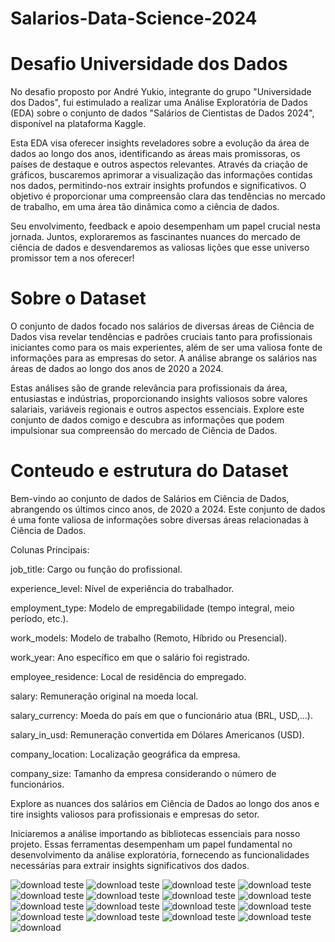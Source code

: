 # Salarios-Data-Science-2024

# Desafio Universidade dos Dados

No desafio proposto por André Yukio, integrante do grupo "Universidade dos Dados", fui estimulado a realizar uma Análise Exploratória de Dados (EDA) sobre o conjunto de dados "Salários de Cientistas de Dados 2024", disponível na plataforma Kaggle.

Esta EDA visa oferecer insights reveladores sobre a evolução da área de dados ao longo dos anos, identificando as áreas mais promissoras, os países de destaque e outros aspectos relevantes. Através da criação de gráficos, buscaremos aprimorar a visualização das informações contidas nos dados, permitindo-nos extrair insights profundos e significativos. O objetivo é proporcionar uma compreensão clara das tendências no mercado de trabalho, em uma área tão dinâmica como a ciência de dados.

Seu envolvimento, feedback e apoio desempenham um papel crucial nesta jornada. Juntos, exploraremos as fascinantes nuances do mercado de ciência de dados e desvendaremos as valiosas lições que esse universo promissor tem a nos oferecer!

# Sobre o Dataset 

O conjunto de dados focado nos salários de diversas áreas de Ciência de Dados visa revelar tendências e padrões cruciais tanto para profissionais iniciantes como para os mais experientes, além de ser uma valiosa fonte de informações para as empresas do setor. A análise abrange os salários nas áreas de dados ao longo dos anos de 2020 a 2024.

Estas análises são de grande relevância para profissionais da área, entusiastas e indústrias, proporcionando insights valiosos sobre valores salariais, variáveis regionais e outros aspectos essenciais. Explore este conjunto de dados comigo e descubra as informações que podem impulsionar sua compreensão do mercado de Ciência de Dados.

# Conteudo e estrutura do Dataset 

Bem-vindo ao conjunto de dados de Salários em Ciência de Dados, abrangendo os últimos cinco anos, de 2020 a 2024. Este conjunto de dados é uma fonte valiosa de informações sobre diversas áreas relacionadas à Ciência de Dados.

Colunas Principais:

job_title: Cargo ou função do profissional.

experience_level: Nível de experiência do trabalhador.

employment_type: Modelo de empregabilidade (tempo integral, meio período, etc.).

work_models: Modelo de trabalho (Remoto, Híbrido ou Presencial).

work_year: Ano específico em que o salário foi registrado.

employee_residence: Local de residência do empregado.

salary: Remuneração original na moeda local.

salary_currency: Moeda do país em que o funcionário atua (BRL, USD,...).

salary_in_usd: Remuneração convertida em Dólares Americanos (USD).

company_location: Localização geográfica da empresa.

company_size: Tamanho da empresa considerando o número de funcionários.

Explore as nuances dos salários em Ciência de Dados ao longo dos anos e tire insights valiosos para profissionais e empresas do setor.


Iniciaremos a análise importando as bibliotecas essenciais para nosso projeto. Essas ferramentas desempenham um papel fundamental no desenvolvimento da análise exploratória, fornecendo as funcionalidades necessárias para extrair insights significativos dos dados.

![download](https://github.com/ViniSegatto/Salarios-Data-Science-2024/assets/117327390/d59ebd6e-fe63-4248-b2d2-5f626240fd5d)
teste
![download](https://github.com/ViniSegatto/Salarios-Data-Science-2024/assets/117327390/a530bb54-940d-41e6-bf15-afb1382f8d62)
teste
![download](https://github.com/ViniSegatto/Salarios-Data-Science-2024/assets/117327390/022912f7-2d41-4834-90c7-a4e1cc280e21)
teste
![download](https://github.com/ViniSegatto/Salarios-Data-Science-2024/assets/117327390/fa5329b5-df8e-450c-9fb0-4257cf7c4b64)
teste
![download](https://github.com/ViniSegatto/Salarios-Data-Science-2024/assets/117327390/26795ba1-4348-4616-a6eb-c4ae808773bb)
teste
![download](https://github.com/ViniSegatto/Salarios-Data-Science-2024/assets/117327390/47cf1c49-58ba-4997-acae-b2e54399f48f)
teste
![download](https://github.com/ViniSegatto/Salarios-Data-Science-2024/assets/117327390/ac06c8ef-6802-442b-a948-535a5edd3a94)
teste
![download](https://github.com/ViniSegatto/Salarios-Data-Science-2024/assets/117327390/ff0bd031-20c0-476b-b156-e5df959c708b)
teste
![download](https://github.com/ViniSegatto/Salarios-Data-Science-2024/assets/117327390/fc55746d-0235-47d6-ae31-4f12c4c8e558)
teste
![download](https://github.com/ViniSegatto/Salarios-Data-Science-2024/assets/117327390/1e14936a-0cd6-4700-aeb1-2662a6c5d554)
teste
![download](https://github.com/ViniSegatto/Salarios-Data-Science-2024/assets/117327390/018b189f-0175-4655-b0de-5e77da6df7c6)
teste
![download](https://github.com/ViniSegatto/Salarios-Data-Science-2024/assets/117327390/2c952ba7-93bb-497e-8617-8261bfc23244)
teste
![download](https://github.com/ViniSegatto/Salarios-Data-Science-2024/assets/117327390/3255568e-ac17-4b37-9b8b-e5d815efc8d2)
teste
![download](https://github.com/ViniSegatto/Salarios-Data-Science-2024/assets/117327390/5107eae5-3587-436c-9c62-85269a3146c9)
teste
![download](https://github.com/ViniSegatto/Salarios-Data-Science-2024/assets/117327390/9e5459cc-b9e8-4073-990e-0fcd178033e4)
teste
![download](https://github.com/ViniSegatto/Salarios-Data-Science-2024/assets/117327390/51a2b48f-7acc-40f8-9d53-850232fd8e20)
teste
![download](https://github.com/ViniSegatto/Salarios-Data-Science-2024/assets/117327390/a3bb5bdb-ea81-40be-9a13-7ae6f660f1e1)
